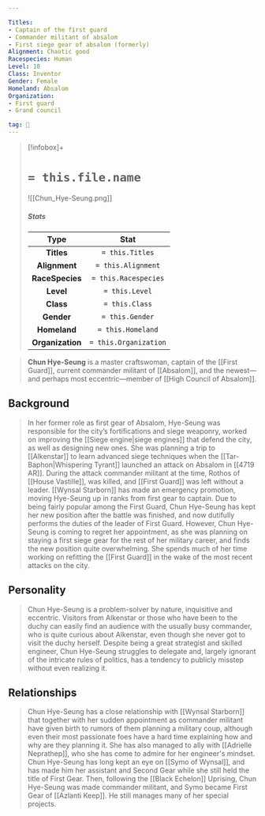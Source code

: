 ```yaml
---

Titles:
- Captain of the first guard
- Commander militant of absalom
- First siege gear of absalom (formerly)
Alignment: Chaotic good
Racespecies: Human
Level: 10
Class: Inventor
Gender: Female
Homeland: Absalom
Organization:
- First guard
- Grand council

tag: 👤️
---
```


> [!infobox]+
> #  `= this.file.name`
> ![[Chun_Hye-Seung.png]]
> ##### Stats
> Type | Stat |
> :---: |:---:|
> **Titles** | `= this.Titles` |
> **Alignment** | `= this.Alignment` |
> **RaceSpecies** | `= this.Racespecies` |
> **Level** | `= this.Level` |
> **Class** | `= this.Class` |
> **Gender** | `= this.Gender` |
> **Homeland** | `= this.Homeland` |
> **Organization** | `= this.Organization` |



> **Chun Hye-Seung** is a master craftswoman, captain of the [[First Guard]], current commander militant of [[Absalom]], and the newest—and perhaps most eccentric—member of [[High Council of Absalom]].



## Background

> In her former role as first gear of Absalom, Hye-Seung was responsible for the city’s fortifications and siege weaponry, worked on improving the [[Siege engine|siege engines]] that defend the city, as well as designing new ones.  She was planning a trip to [[Alkenstar]] to learn advanced siege techniques when the [[Tar-Baphon|Whispering Tyrant]] launched an attack on Absalom in [[4719 AR]]. During the attack commander militant at the time, Rothos of [[House Vastille]], was killed, and [[First Guard]] was left without a leader. [[Wynsal Starborn]] has made an emergency promotion, moving Hye-Seung up in ranks from first gear to captain.
> Due to being fairly popular among the First Guard, Chun Hye-Seung has kept her new position after the battle was finished, and now dutifully performs the duties of the leader of First Guard. However, Chun Hye-Seung is coming to regret her appointment, as she was planning on staying a first siege gear for the rest of her military career, and finds the new position quite overwhelming. She spends much of her time working on refitting the [[First Guard]] in the wake of the most recent attacks on the city.


## Personality

> Chun Hye-Seung is a problem-solver by nature, inquisitive and eccentric. Visitors from Alkenstar or those who have been to the duchy can easily find an audience with the usually busy commander, who is quite curious about Alkenstar, even though she never got to visit the duchy herself. Despite being a great strategist and skilled engineer, Chun Hye-Seung struggles to delegate and, largely ignorant of the intricate rules of politics, has a tendency to publicly misstep without even realizing it.


## Relationships

> Chun Hye-Seung has a close relationship with [[Wynsal Starborn]] that together with her sudden appointment as commander militant have given birth to rumors of them planning a military coup, although even their most passionate foes have a hard time explaining how and why are they planning it.
> She has also managed to ally with [[Adrielle Neprathep]], who she has come to admire for her engineer's mindset.
> Chun Hye-Seung has long kept an eye on [[Symo of Wynsal]], and has made him her assistant and Second Gear while she still held the title of First Gear. Then, following the [[Black Echelon]] Uprising, Chun Hye-Seung was made commander militant, and Symo became First Gear of [[Azlanti Keep]]. He still manages many of her special projects.







